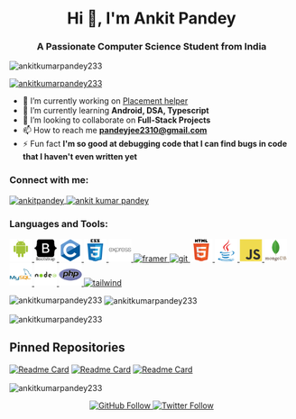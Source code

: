 <h1 align="center">Hi 👋, I'm Ankit Pandey</h1>
<h3 align="center">A Passionate Computer Science Student from India</h3>

<p align="left"> <img src="https://komarev.com/ghpvc/?username=ankitkumarpandey233&label=Profile%20views&color=0e75b6&style=flat" alt="ankitkumarpandey233" /> </p>

<p align="left">
  <a href="https://github.com/ryo-ma/github-profile-trophy">
    <img src="https://github-profile-trophy.vercel.app/?username=ankitkumarpandey233&theme=darkhub" alt="ankitkumarpandey233" />
  </a>
</p>


- 🔭 I’m currently working on [Placement helper](https://github.com/ankitkumarpandey233/placementhelper)
- 🌱 I’m currently learning **Android, DSA, Typescript**
- 👯 I’m looking to collaborate on **Full-Stack Projects**
- 📫 How to reach me **pandeyjee2310@gmail.com**
- ⚡ Fun fact **I'm so good at debugging code that I can find bugs in code that I haven't even written yet**

<h3 align="left">Connect with me:</h3>
<p align="left">
  <a href="https://twitter.com/ankitpandey" target="blank">
    <img align="center" src="https://raw.githubusercontent.com/rahuldkjain/github-profile-readme-generator/master/src/images/icons/Social/twitter.svg" alt="ankitpandey" height="30" width="40" />
  </a>
  <a href="https://linkedin.com/in/ankitkumarpandey233" target="blank">
    <img align="center" src="https://raw.githubusercontent.com/rahuldkjain/github-profile-readme-generator/master/src/images/icons/Social/linked-in-alt.svg" alt="ankit kumar pandey" height="30" width="40" />
  </a>
</p>

<h3 align="left">Languages and Tools:</h3>
<p align="left">
  <a href="https://developer.android.com" target="_blank" rel="noreferrer">
    <img src="https://raw.githubusercontent.com/devicons/devicon/master/icons/android/android-original-wordmark.svg" alt="android" width="40" height="40"/>
  </a>
  <a href="https://getbootstrap.com" target="_blank" rel="noreferrer">
    <img src="https://raw.githubusercontent.com/devicons/devicon/master/icons/bootstrap/bootstrap-plain-wordmark.svg" alt="bootstrap" width="40" height="40"/>
  </a>
  <a href="https://www.cprogramming.com/" target="_blank" rel="noreferrer">
    <img src="https://raw.githubusercontent.com/devicons/devicon/master/icons/c/c-original.svg" alt="c" width="40" height="40"/>
  </a>
  <a href="https://www.w3schools.com/css/" target="_blank" rel="noreferrer">
    <img src="https://raw.githubusercontent.com/devicons/devicon/master/icons/css3/css3-original-wordmark.svg" alt="css3" width="40" height="40"/>
  </a>
  <a href="https://expressjs.com" target="_blank" rel="noreferrer">
    <img src="https://raw.githubusercontent.com/devicons/devicon/master/icons/express/express-original-wordmark.svg" alt="express" width="40" height="40"/>
  </a>
  <a href="https://www.framer.com/" target="_blank" rel="noreferrer">
    <img src="https://www.vectorlogo.zone/logos/framer/framer-icon.svg" alt="framer" width="40" height="40"/>
  </a>
  <a href="https://git-scm.com/" target="_blank" rel="noreferrer">
    <img src="https://www.vectorlogo.zone/logos/git-scm/git-scm-icon.svg" alt="git" width="40" height="40"/>
  </a>
  <a href="https://www.w3.org/html/" target="_blank" rel="noreferrer">
    <img src="https://raw.githubusercontent.com/devicons/devicon/master/icons/html5/html5-original-wordmark.svg" alt="html5" width="40" height="40"/>
  </a>
  <a href="https://www.java.com" target="_blank" rel="noreferrer">
    <img src="https://raw.githubusercontent.com/devicons/devicon/master/icons/java/java-original.svg" alt="java" width="40" height="40"/>
  </a>
  <a href="https://developer.mozilla.org/en-US/docs/Web/JavaScript" target="_blank" rel="noreferrer">
    <img src="https://raw.githubusercontent.com/devicons/devicon/master/icons/javascript/javascript-original.svg" alt="javascript" width="40" height="40"/>
  </a>
  <a href="https://www.mongodb.com/" target="_blank" rel="noreferrer">
    <img src="https://raw.githubusercontent.com/devicons/devicon/master/icons/mongodb/mongodb-original-wordmark.svg" alt="mongodb" width="40" height="40"/>
  </a>
  <a href="https://www.mysql.com/" target="_blank" rel="noreferrer">
    <img src="https://raw.githubusercontent.com/devicons/devicon/master/icons/mysql/mysql-original-wordmark.svg" alt="mysql" width="40" height="40"/>
  </a>
  <a href="https://nodejs.org" target="_blank" rel="noreferrer">
    <img src="https://raw.githubusercontent.com/devicons/devicon/master/icons/nodejs/nodejs-original-wordmark.svg" alt="nodejs" width="40" height="40"/>
  </a>
  <a href="https://www.php.net" target="_blank" rel="noreferrer">
    <img src="https://raw.githubusercontent.com/devicons/devicon/master/icons/php/php-original.svg" alt="php" width="40" height="40"/>
  </a>
  <a href="https://tailwindcss.com/" target="_blank" rel="noreferrer">
    <img src="https://www.vectorlogo.zone/logos/tailwindcss/tailwindcss-icon.svg" alt="tailwind" width="40" height="40"/>
  </a>
</p>


<p><img align="left" src="https://github-readme-stats.vercel.app/api/top-langs?username=ankitkumarpandey233&show_icons=true&locale=en&layout=compact&theme=dark" alt="ankitkumarpandey233" /></p>

<p>&nbsp;<img align="center" src="https://github-readme-stats.vercel.app/api?username=ankitkumarpandey233&show_icons=true&locale=en&theme=dark" alt="ankitkumarpandey233" /></p>

<p><img align="center" src="https://github-readme-streak-stats.herokuapp.com/?user=ankitkumarpandey233&theme=dark" alt="ankitkumarpandey233" /></p>

## Pinned Repositories

[![Readme Card](https://github-readme-stats.vercel.app/api/pin/?username=ankitkumarpandey233&repo=placementhelper&theme=dark)](https://github.com/ankitkumarpandey233/placementhelper)
[![Readme Card](https://github-readme-stats.vercel.app/api/pin/?username=ankitkumarpandey233&repo=Hospital-Website&theme=dark)](https://github.com/ankitkumarpandey233/Hospital-Website)
[![Readme Card](https://github-readme-stats.vercel.app/api/pin/?username=ankitkumarpandey233&repo=NGPI-Patan-Website&theme=dark)](https://github.com/ankitkumarpandey233/NGPI-Patan-Website)
<!-- Add more pinned repositories if needed -->

<p><img align="center" src="https://github-profile-summary-cards.vercel.app/api/cards/profile-details?username=ankitkumarpandey233&theme=monokai" alt="ankitkumarpandey233" /></p>

<p align="center">
  <a href="https://github.com/ankitkumarpandey233">
    <img src="https://img.shields.io/github/followers/ankitkumarpandey233?style=social" alt="GitHub Follow" />
  </a>
  <a href="https://twitter.com/ankitpandey">
    <img src="https://img.shields.io/twitter/follow/ankitpandey?style=social" alt="Twitter Follow" />
  </a>
</p>
